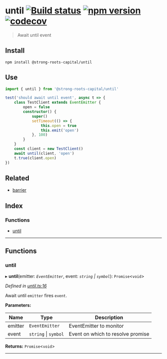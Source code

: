 
until [![Build status](https://travis-ci.org/strong-roots-capital/until.svg?branch=master)](https://travis-ci.org/strong-roots-capital/until) [![npm version](https://img.shields.io/npm/v/@strong-roots-capital/until.svg)](https://npmjs.org/package/@strong-roots-capital/until) [![codecov](https://codecov.io/gh/strong-roots-capital/until/branch/master/graph/badge.svg)](https://codecov.io/gh/strong-roots-capital/until)
==================================================================================================================================================================================================================================================================================================================================================================================================================================

> Await until event

Install
-------

```shell
npm install @strong-roots-capital/until
```

Use
---

```typescript
import { until } from '@strong-roots-capital/until'

test('should await until event', async t => {
    class TestClient extends EventEmitter {
        open = false
        constructor() {
            super()
            setTimeout(() => {
                this.open = true
                this.emit('open')
            }, 100)
        }
    }
    const client = new TestClient()
    await until(client, 'open')
    t.true(client.open)
})

```

Related
-------

*   [barrier](https://github.com/strong-roots-capital/barrier)

## Index

### Functions

* [until](#until)

---

## Functions

<a id="until"></a>

###  until

▸ **until**(emitter: *`EventEmitter`*, event: *`string` \| `symbol`*): `Promise`<`void`>

*Defined in [until.ts:16](https://github.com/strong-roots-capital/until/blob/817c8ce/src/until.ts#L16)*

Await until `emitter` fires `event`.

**Parameters:**

| Name | Type | Description |
| ------ | ------ | ------ |
| emitter | `EventEmitter` |  EventEmitter to monitor |
| event | `string` \| `symbol` |  Event on which to resolve promise |

**Returns:** `Promise`<`void`>

___

